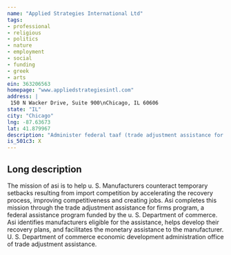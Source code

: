 ```yaml
---
name: "Applied Strategies International Ltd"
tags:
- professional
- religious
- politics
- nature
- employment
- social
- funding
- greek
- arts
ein: 363206563
homepage: "www.appliedstrategiesintl.com"
address: |
 150 N Wacker Drive, Suite 900\nChicago, IL 60606
state: "IL"
city: "Chicago"
lng: -87.63673
lat: 41.879967
description: "Administer federal taaf (trade adjustment assistance for firms) grant assistance for firms) grant for the us department of commerce, economic development administration, in illinois,(see schedule o)"
is_501c3: X
---
```


## Long description

The mission of asi is to help u. S. Manufacturers counteract temporary setbacks resulting from import competition by accelerating the recovery process, improving competitiveness and creating jobs. Asi completes this mission through the trade adjustment assistance for firms program, a federal assistance program funded by the u. S. Department of commerce. Asi identifies manufacturers eligible for the assistance, helps develop their recovery plans, and facilitates the monetary assistance to the manufacturer. U. S. Department of commerce economic development administration office of trade adjustment assistance. 

